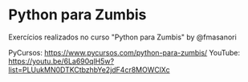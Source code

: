 # Python para Zumbis

Exercícios realizados no curso "Python para Zumbis" by @fmasanori

PyCursos: https://www.pycursos.com/python-para-zumbis/
YouTube: https://youtu.be/6La690qlH5w?list=PLUukMN0DTKCtbzhbYe2jdF4cr8MOWClXc
